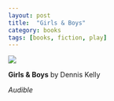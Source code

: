 ```yaml
---
layout: post
title:  "Girls & Boys"
category: books
tags: [books, fiction, play]
---
```


<a target="_blank"  href="https://www.amazon.com/gp/product/B07DKP97LP/ref=as_li_tl?ie=UTF8&camp=1789&creative=9325&creativeASIN=B07DKP97LP&linkCode=as2&tag=42models-20&linkId=a07f89260ff29252c01207908fd1cfda"><img border="0" src="//ws-na.amazon-adsystem.com/widgets/q?_encoding=UTF8&MarketPlace=US&ASIN=B07DKP97LP&ServiceVersion=20070822&ID=AsinImage&WS=1&Format=_SL250_&tag=42models-20" ></a><img src="//ir-na.amazon-adsystem.com/e/ir?t=42models-20&l=am2&o=1&a=B07DKP97LP" width="1" height="1" border="0" alt="" style="border:none !important; margin:0px !important;" />

**Girls & Boys** by Dennis Kelly

*Audible*
